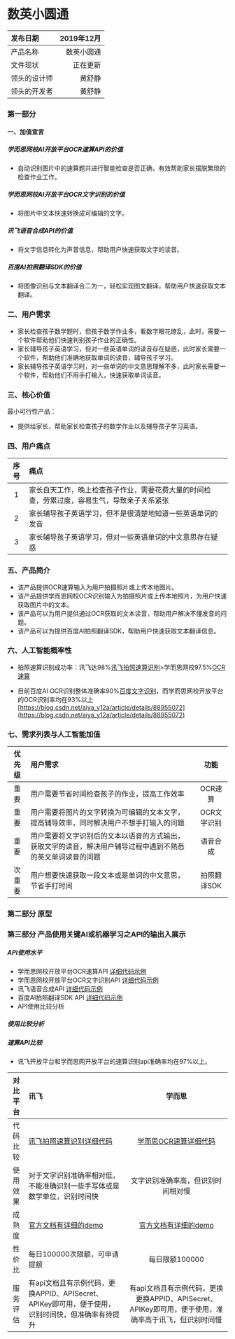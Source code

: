 # 数英小圆通

| 发布日期 | 2019年12月 | 
| :------| ------: | 
| 产品名称 | 数英小圆通 | 
| 文件现状 | 正在更新 | 
| 领头的设计师 | 黄舒静 | 
| 领头的开发者 | 黄舒静 | 


### 第一部分
#### 一、加值宣言
##### 学而思网校AI开放平台OCR速算API的价值
* 自动识别图片中的速算题并进行智能检查是否正确，有效帮助家长摆脱繁琐的检查作业工作。

##### 学而思网校AI开放平台OCR文字识别的价值
* 将图片中文本快速转换成可编辑的文字。

##### 讯飞语音合成API的价值
* 将文字信息转化为声音信息，帮助用户快速获取文字的读音。

##### 百度AI拍照翻译SDK的价值
* 将图像识别与文本翻译合二为一，轻松实现图文翻译，帮助用户快速获取文本翻译。

### 二、用户需求
* 家长检查孩子数学题时，但孩子数学作业多，看数字眼花缭乱，此时，需要一个软件帮助他们快速判别孩子作业的正确性。
* 家长辅导孩子英语学习，但对一些英语单词的读音存在疑惑，此时家长需要一个软件，帮助他们准确地获取单词的读音，辅导孩子学习。
* 家长辅导孩子英语学习时，对一些单词的中文意思理解不多，此时家长需要一个软件，帮助他们不用手打输入，快速获取单词读音。


### 三、核心价值
最小可行性产品：
* 提供给家长，帮助家长检查孩子的数学作业以及辅导孩子学习英语。

### 四、用户痛点

| 序号 | 痛点 | 
| :------:| :------ | 
| 1 | 家长白天工作，晚上检查孩子作业，需要花费大量的时间检查，劳累过度，容易生气，导致亲子关系紧张 | 
| 2 | 家长辅导孩子英语学习，但不是很清楚地知道一些英语单词的发音 | 
| 3 | 家长辅导孩子英语学习，但对一些英语单词的中文意思存在疑惑 | 

### 五、产品简介
* 该产品提供OCR速算输入为用户拍摄照片或上传本地图片。
* 该产品提供学而思网校OCR识别输入为拍摄照片或上传本地照片，为用户快速获取图片中的文本。
* 该产品可以为用户提供通过OCR获取的文本读音，帮助用户解决不懂发音的问题。
* 该产品可以为提供百度AI拍照翻译SDK，帮助用户快速获取文本翻译信息。

### 六、人工智能概率性
* 拍照速算识别成功率：讯飞达98%[讯飞拍照速算识别](https://www.xfyun.cn/services/photo-calculate-recg)>学而思网校97.5%[OCR速算](https://docai.xueersi.com/books/ai%E6%95%99%E8%82%B2%E5%BC%80%E6%94%BE%E5%B9%B3%E5%8F%B0/page/ocr%E9%80%9F%E7%AE%97)

* 目前百度AI OCR识别整体准确率90%[百度文字识别](https://ai.baidu.com/tech/ocr/general)，而学而思网校开放平台的OCR识别率均在93%以上[https://blog.csdn.net/aiya_y12a/article/details/88955072](https://blog.csdn.net/aiya_y12a/article/details/88955072)

### 七、需求列表与人工智能加值

| 优先级 | 用户需求 | 功能 | 
| :------:| :------ | :------: | 
| 重要 | 用户需要节省时间检查孩子的作业，提高工作效率 | OCR速算 | 
| 重要 | 用户需要将图片的文字转换为可编辑的文本文字，提高辅导效率，同时解决用户不想手打输入的问题 | OCR文字识别 | 
| 重要 | 用户需要将文字识别后的文本以语音的方式输出，获取文字的读音，解决用户辅导过程中遇到不熟悉的英文单词读音的问题 | 语音合成 | 
| 次重要 | 用户想要快速获取一段文本或是单词的中文意思，节省手打时间 | 拍照翻译SDK | 

### 第二部分 原型

### 第三部分 产品使用关键AI或机器学习之API的输出入展示
##### API使用水平
* 学而思网校开放平台OCR速算API [详细代码示例]()
* 学而思网校开放平台OCR文字识别API [详细代码示例]()
* 讯飞语音合成API [详细代码示例]()
* 百度AI拍照翻译SDK API [详细代码示例]()
* API使用比较分析

##### 使用比较分析

##### 速算API比较
* 讯飞开放平台和学而思网开放平台的速算识别api准确率均在97%以上。

| 对比平台 | 讯飞 | 学而思 | 
| :------:| :------ | :------: | 
| 代码比较 | [讯飞拍照速算识别详细代码]() | [学而思OCR速算详细代码]() | 
| 使用效果 | 对于文字识别准确率相对低，不能准确识别一些手写体或是数学单位，识别时间快 | 文字识别准确率高，但识别时间相对慢 | 
| 成熟度 | [官方文档有详细的demo](https://www.xfyun.cn/doc/words/photo-calculate-recg/API.html#%E8%B0%83%E7%94%A8%E7%A4%BA%E4%BE%8B) | [官方文档有详细的demo](https://docai.xueersi.com/books/ai%E6%95%99%E8%82%B2%E5%BC%80%E6%94%BE%E5%B9%B3%E5%8F%B0/page/ocr%E9%80%9F%E7%AE%97) | 
| 性价比 | 每日100000次限额，可申请提额 | 每日限额100000 | 
| 服务评估 | 有api文档且有示例代码，更换APPID、APISecret、APIKey即可用，便于使用，识别时间快，但准确率有待提升 | 有api文档且有示例代码，更换更换APPID、APISecret、APIKey即可用，便于使用，准确率高于讯飞，但识别时间慢 | 





